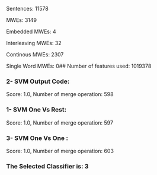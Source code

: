 Sentences: 11578

MWEs: 3149

Embedded MWEs: 4

Interleaving MWEs: 32

Continous MWEs: 2307

Single Word MWEs: 0## Number of features used: 1019378

### 2- SVM Output Code: 
Score: 1.0, Number of merge operation: 598
### 1- SVM One Vs Rest: 
Score: 1.0, Number of merge operation: 597
### 3- SVM One Vs One : 
Score: 1.0, Number of merge operation: 603
### The Selected Classifier is: 3
